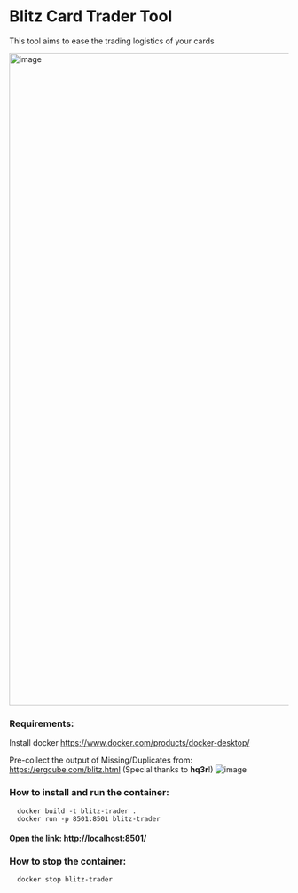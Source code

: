 # Blitz Card Trader Tool

This tool aims to ease the trading logistics of your cards 

<img width="1175" alt="image" src="https://github.com/n1ur0/blitz-trader-tool/assets/16278543/01491c7f-dcf1-4fbd-90ad-460464efc0f2">

### Requirements:
Install docker
  https://www.docker.com/products/docker-desktop/

Pre-collect the output of Missing/Duplicates from: https://ergcube.com/blitz.html (Special thanks to **hq3r**!)
![image](https://github.com/n1ur0/blitz-trader-tool/assets/16278543/6b29c68f-ede4-449d-a820-5067b537063a)

### How to install and run the container:
```
  docker build -t blitz-trader .  
  docker run -p 8501:8501 blitz-trader
```
#### Open the link: http://localhost:8501/

### How to stop the container:
```
  docker stop blitz-trader
```
